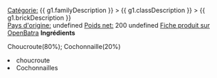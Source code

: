 <u>Catégorie:</u> {{ g1.familyDescription }} > {{ g1.classDescription }} > {{ g1.brickDescription }} <br/> <u>Pays d'origine:</u> undefined <u>Poids net:</u> 200 undefined [Fiche produit sur OpenBatra](https://www.batra.link/productFull.html?gtin=00454000000001) <!-- certifications --> **Ingrédients** <p>Choucroute(80%); Cochonnaille(20%)</p> <li>choucroute</li><li>Cochonnailles</li> 
